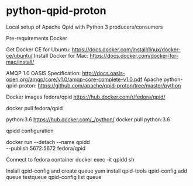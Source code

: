 # python-qpid-proton
Local setup of Apache Qpid with Python 3 producers/consumers

Pre-requirements
Docker

Get Docker CE for Ubuntu: https://docs.docker.com/install/linux/docker-ce/ubuntu/
Install Docker for Mac: https://docs.docker.com/docker-for-mac/install/

AMQP 1.0
OASIS Specification: http://docs.oasis-open.org/amqp/core/v1.0/amqp-core-complete-v1.0.pdf
Apache python-qpid-proton: https://github.com/apache/qpid-proton/tree/master/python

Docker images
fedora/qpid https://hub.docker.com/r/fedora/qpid/

docker pull fedora/qpid

python:3.6 https://hub.docker.com/_/python/
docker pull python:3.6

qpidd configuration

docker run --detach --name qpidd \
--publish 5672:5672 fedora/qpid

Connect to fedora container
docker exec -it qpidd sh

Inslall qpid-config and create queue
yum install qpid-tools
qpid-config add queue testqueue
qpid-config list queue

